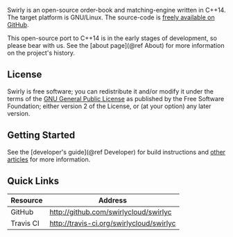 Swirly is an open-source order-book and matching-engine written in C++14. The target platform is
GNU/Linux. The source-code is [freely available on GitHub](http://github.com/swirlycloud/swirlyc).

This open-source port to C++14 is in the early stages of development, so please bear with us. See
the [about page](@ref About) for more information on the project's history.

License
-------

Swirly is free software; you can redistribute it and/or modify it under the terms of the
[GNU General Public License](http://www.gnu.org/licenses/old-licenses/gpl-2.0.txt) as published by
the Free Software Foundation; either version 2 of the License, or (at your option) any later
version.

Getting Started
---------------

See the [developer's guide](@ref Developer) for build instructions and [other articles](pages.html)
for more information.

Quick Links
-----------

| Resource    | Address                                    |
| ----------- | ------------------------------             |
| GitHub      | <http://github.com/swirlycloud/swirlyc>    |
| Travis CI   | <http://travis-ci.org/swirlycloud/swirlyc> |
